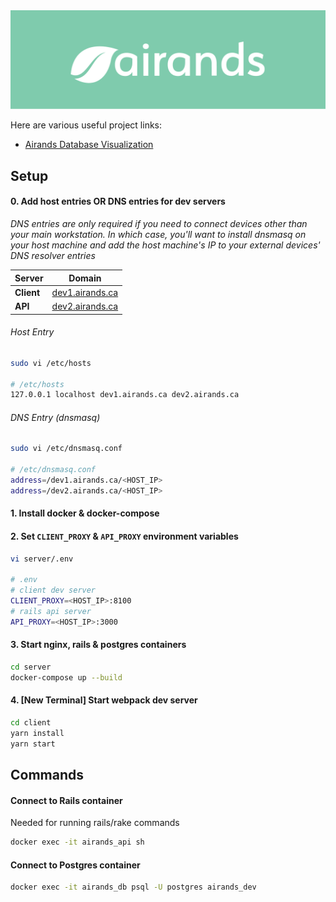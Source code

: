 <img src="https://github.com/airands/airands-assets/blob/master/1x/name-banner-green%401x.png" alt="">

Here are various useful project links:
- [Airands Database Visualization](https://app.lucidchart.com/invitations/accept/738eeaf3-9404-4c20-91fa-6b890d71de16)

## Setup

#### 0. Add host entries OR DNS entries for dev servers

*DNS entries are only required if you need to connect devices other than your main workstation. In which case, you'll want to install dnsmasq on your host machine and add the host machine's IP to your external devices' DNS resolver entries*

Server | Domain
--- | ---
**Client** | [dev1.airands.ca](https://dev1.airands.ca)
**API** | [dev2.airands.ca](https://dev2.airands.ca)

###### Host Entry
```bash
sudo vi /etc/hosts

# /etc/hosts
127.0.0.1 localhost dev1.airands.ca dev2.airands.ca
```
###### DNS Entry (dnsmasq)

```bash
sudo vi /etc/dnsmasq.conf

# /etc/dnsmasq.conf
address=/dev1.airands.ca/<HOST_IP>
address=/dev2.airands.ca/<HOST_IP>
```

#### 1. Install docker & docker-compose

#### 2. Set `CLIENT_PROXY` & `API_PROXY` environment variables

```bash
vi server/.env

# .env
# client dev server
CLIENT_PROXY=<HOST_IP>:8100
# rails api server
API_PROXY=<HOST_IP>:3000
```

#### 3. Start nginx, rails & postgres containers

```bash
cd server
docker-compose up --build
```

#### 4. **[New Terminal]** Start webpack dev server

```bash
cd client
yarn install
yarn start
```

## Commands

#### Connect to Rails container
Needed for running rails/rake commands
```bash
docker exec -it airands_api sh
```

#### Connect to Postgres container

```bash
docker exec -it airands_db psql -U postgres airands_dev
```

